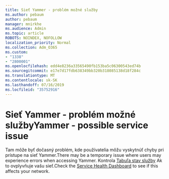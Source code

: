 ```yaml
---
title: Sieť Yammer - problém možné služby
ms.author: pebaum
author: pebaum
manager: mnirkhe
ms.audience: Admin
ms.topic: article
ROBOTS: NOINDEX, NOFOLLOW
localization_priority: Normal
ms.collection: Adm_O365
ms.custom:
- "1338"
- "2800001"
ms.openlocfilehash: edd4e8236a33565490fb153ba5c06300543ed74b
ms.sourcegitcommit: e17e7d17fdb638349bb320b318085138d18f284c
ms.translationtype: MT
ms.contentlocale: sk-SK
ms.lasthandoff: 07/16/2019
ms.locfileid: "35752916"
---
```

# <a name="yammer---possible-service-issue"></a><span data-ttu-id="b24fb-102">Sieť Yammer - problém možné služby</span><span class="sxs-lookup"><span data-stu-id="b24fb-102">Yammer - possible service issue</span></span>

<span data-ttu-id="b24fb-103">Tam môže byť dočasný problém, kde používatelia môžu vyskytnúť chyby pri prístupe na sieť Yammer.</span><span class="sxs-lookup"><span data-stu-id="b24fb-103">There may be a temporary issue where users may experience errors when accessing Yammer.</span></span> <span data-ttu-id="b24fb-104">Kontrola [Tabuľa stav služby](https://admin.microsoft.com/AdminPortal/Home#/servicehealth) Ak to ovplyvňuje vašu sieť.</span><span class="sxs-lookup"><span data-stu-id="b24fb-104">Check the [Service Health Dashboard](https://admin.microsoft.com/AdminPortal/Home#/servicehealth) to see if this affects your network.</span></span>
